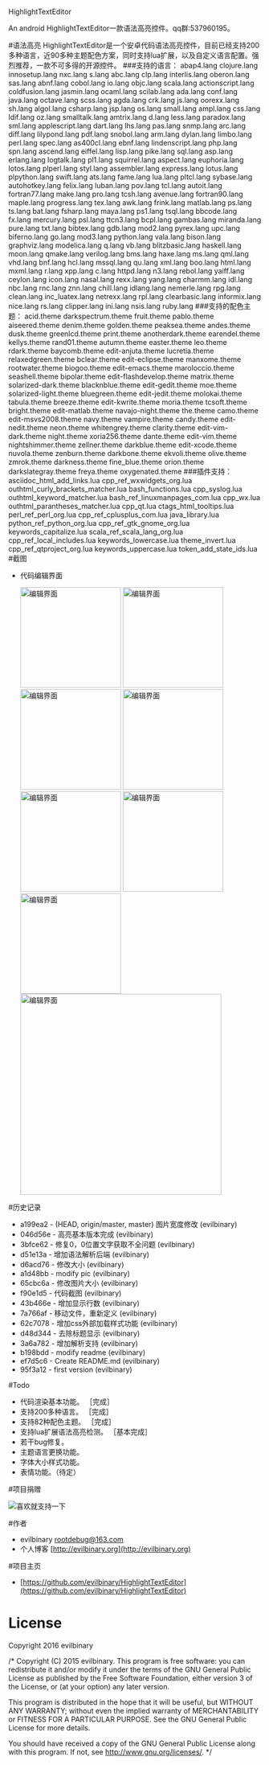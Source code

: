 HighlightTextEditor

An android HighlightTextEditor一款语法高亮控件。qq群:537960195。

#语法高亮
HighlightTextEditor是一个安卓代码语法高亮控件，目前已经支持200多种语言，近90多种主题配色方案，同时支持lua扩展，以及自定义语言配置。强烈推荐，一款不可多得的开源控件。
###支持的语言：
	abap4.lang        clojure.lang      innosetup.lang    nxc.lang          s.lang
	abc.lang          clp.lang          interlis.lang     oberon.lang       sas.lang
	abnf.lang         cobol.lang        io.lang           objc.lang         scala.lang
	actionscript.lang coldfusion.lang   jasmin.lang       ocaml.lang        scilab.lang
	ada.lang          conf.lang         java.lang         octave.lang       scss.lang
	agda.lang         crk.lang          js.lang           oorexx.lang       sh.lang
	algol.lang        csharp.lang       jsp.lang          os.lang           small.lang
	ampl.lang         css.lang          ldif.lang         oz.lang           smalltalk.lang
	amtrix.lang       d.lang            less.lang         paradox.lang      sml.lang
	applescript.lang  dart.lang         lhs.lang          pas.lang          snmp.lang
	arc.lang          diff.lang         lilypond.lang     pdf.lang          snobol.lang
	arm.lang          dylan.lang        limbo.lang        perl.lang         spec.lang
	as400cl.lang      ebnf.lang         lindenscript.lang php.lang          spn.lang
	ascend.lang       eiffel.lang       lisp.lang         pike.lang         sql.lang
	asp.lang          erlang.lang       logtalk.lang      pl1.lang          squirrel.lang
	aspect.lang       euphoria.lang     lotos.lang        plperl.lang       styl.lang
	assembler.lang    express.lang      lotus.lang        plpython.lang     swift.lang
	ats.lang          fame.lang         lua.lang          pltcl.lang        sybase.lang
	autohotkey.lang   felix.lang        luban.lang        pov.lang          tcl.lang
	autoit.lang       fortran77.lang    make.lang         pro.lang          tcsh.lang
	avenue.lang       fortran90.lang    maple.lang        progress.lang     tex.lang
	awk.lang          frink.lang        matlab.lang       ps.lang           ts.lang
	bat.lang          fsharp.lang       maya.lang         ps1.lang          tsql.lang
	bbcode.lang       fx.lang           mercury.lang      psl.lang          ttcn3.lang
	bcpl.lang         gambas.lang       miranda.lang      pure.lang         txt.lang
	bibtex.lang       gdb.lang          mod2.lang         pyrex.lang        upc.lang
	biferno.lang      go.lang           mod3.lang         python.lang       vala.lang
	bison.lang        graphviz.lang     modelica.lang     q.lang            vb.lang
	blitzbasic.lang   haskell.lang      moon.lang         qmake.lang        verilog.lang
	bms.lang          haxe.lang         ms.lang           qml.lang          vhd.lang
	bnf.lang          hcl.lang          mssql.lang        qu.lang           xml.lang
	boo.lang          html.lang         mxml.lang         r.lang            xpp.lang
	c.lang            httpd.lang        n3.lang           rebol.lang        yaiff.lang
	ceylon.lang       icon.lang         nasal.lang        rexx.lang         yang.lang
	charmm.lang       idl.lang          nbc.lang          rnc.lang          znn.lang
	chill.lang        idlang.lang       nemerle.lang      rpg.lang
	clean.lang        inc_luatex.lang   netrexx.lang      rpl.lang
	clearbasic.lang   informix.lang     nice.lang         rs.lang
	clipper.lang      ini.lang          nsis.lang         ruby.lang
###支持的配色主题：
	acid.theme              darkspectrum.theme      fruit.theme             pablo.theme
	aiseered.theme          denim.theme             golden.theme            peaksea.theme
	andes.theme             dusk.theme              greenlcd.theme          print.theme
	anotherdark.theme       earendel.theme          kellys.theme            rand01.theme
	autumn.theme            easter.theme            leo.theme               rdark.theme
	baycomb.theme           edit-anjuta.theme       lucretia.theme          relaxedgreen.theme
	bclear.theme            edit-eclipse.theme      manxome.theme           rootwater.theme
	biogoo.theme            edit-emacs.theme        maroloccio.theme        seashell.theme
	bipolar.theme           edit-flashdevelop.theme matrix.theme            solarized-dark.theme
	blacknblue.theme        edit-gedit.theme        moe.theme               solarized-light.theme
	bluegreen.theme         edit-jedit.theme        molokai.theme           tabula.theme
	breeze.theme            edit-kwrite.theme       moria.theme             tcsoft.theme
	bright.theme            edit-matlab.theme       navajo-night.theme      the.theme
	camo.theme              edit-msvs2008.theme     navy.theme              vampire.theme
	candy.theme             edit-nedit.theme        neon.theme              whitengrey.theme
	clarity.theme           edit-vim-dark.theme     night.theme             xoria256.theme
	dante.theme             edit-vim.theme          nightshimmer.theme      zellner.theme
	darkblue.theme          edit-xcode.theme        nuvola.theme            zenburn.theme
	darkbone.theme          ekvoli.theme            olive.theme             zmrok.theme
	darkness.theme          fine_blue.theme         orion.theme
	darkslategray.theme     freya.theme             oxygenated.theme
###插件支持：
	asciidoc_html_add_links.lua        cpp_ref_wxwidgets_org.lua          outhtml_curly_brackets_matcher.lua
	bash_functions.lua                 cpp_syslog.lua                     outhtml_keyword_matcher.lua
	bash_ref_linuxmanpages_com.lua     cpp_wx.lua                         outhtml_parantheses_matcher.lua
	cpp_qt.lua                         ctags_html_tooltips.lua            perl_ref_perl_org.lua
	cpp_ref_cplusplus_com.lua          java_library.lua                   python_ref_python_org.lua
	cpp_ref_gtk_gnome_org.lua          keywords_capitalize.lua            scala_ref_scala_lang_org.lua
	cpp_ref_local_includes.lua         keywords_lowercase.lua             theme_invert.lua
	cpp_ref_qtproject_org.lua          keywords_uppercase.lua             token_add_state_ids.lua	
#截图
* 代码编辑界面 

	<img src="https://github.com/evilbinary/HighlightTextEditor/raw/master/data/Andes.jpg" alt="编辑界面" style="max-width:200px;" width="200px" />
	<img src="https://github.com/evilbinary/HighlightTextEditor/raw/master/data/Fine-Blue.jpg" alt="编辑界面" style="max-width:200px;" width="200px" />
	<img src="https://github.com/evilbinary/HighlightTextEditor/raw/master/data/Candy.jpg" alt="编辑界面" style="max-width:200px;" width="200px" />
	<img src="https://github.com/evilbinary/HighlightTextEditor/raw/master/data/Seashell.jpg" alt="编辑界面" style="max-width:200px;" width="200px" />
	<img src="https://github.com/evilbinary/HighlightTextEditor/raw/master/data/Matrix.jpg" alt="编辑界面" style="max-width:200px;" width="200px" />
	<img src="https://github.com/evilbinary/HighlightTextEditor/raw/master/data/Vampire.jpg" alt="编辑界面" style="max-width:200px;" width="200px" />
	<img src="https://github.com/evilbinary/HighlightTextEditor/raw/master/data/Breeze.jpg" alt="编辑界面" style="max-width:200px;" width="200px" />
	
	<img src="https://github.com/evilbinary/HighlightTextEditor/raw/master/data/pad.jpg" alt="编辑界面" style="max-width:400px;" width="400px" />
	
	

#历史记录
* a199ea2 - (HEAD, origin/master, master) 图片宽度修改 (evilbinary)
* 046d56e - 高亮基本版本完成 (evilbinary)
* 3bfce62 - 修复0，0位置文字获取不全问题 (evilbinary)
* d51e13a - 增加语法解析后端 (evilbinary)
* d6acd76 - 修改大小 (evilbinary)
* a1d48bb - modify pic (evilbinary)
* 65cbc6a - 修改图片大小 (evilbinary)
* f90e1d5 - 代码截图 (evilbinary)
* 43b466e - 增加显示行数 (evilbinary)
* 7a766af - 移动文件，重新定义 (evilbinary)
* 62c7078 - 增加css外部加载样式功能 (evilbinary)
* d48d344 - 去除标题显示 (evilbinary)
* 3a6a782 - 增加解析支持 (evilbinary)
* b198bdd - modify readme (evilbinary)
* ef7d5c6 - Create README.md (evilbinary)
* 95f3a12 - first version (evilbinary)


#Todo
* 代码渲染基本功能。 ［完成］
* 支持200多种语言。 ［完成］
* 支持82种配色主题。 ［完成］
* 支持lua扩展语法高亮检测。	 ［基本完成］
* 若干bug修复。
* 主题语言更换功能。
* 字体大小样式功能。
* 表情功能。（待定）

#项目捐赠

![喜欢就支持一下](https://github.com/evilbinary/myblog/raw/master/data/s.png)

#作者
* evilbinary rootdebug@163.com
* 个人博客 [http://evilbinary.org](http://evilbinary.org)

#项目主页
* [https://github.com/evilbinary/HighlightTextEditor](https://github.com/evilbinary/HighlightTextEditor)

# License

Copyright 2016 evilbinary

/* Copyright (C) 2015 evilbinary. This program is free software: you can redistribute it and/or modify it under the terms of the GNU General Public License as published by the Free Software Foundation, either version 3 of the License, or (at your option) any later version.

This program is distributed in the hope that it will be useful, but WITHOUT ANY WARRANTY; without even the implied warranty of MERCHANTABILITY or FITNESS FOR A PARTICULAR PURPOSE. See the GNU General Public License for more details.

You should have received a copy of the GNU General Public License along with this program. If not, see http://www.gnu.org/licenses/. */
